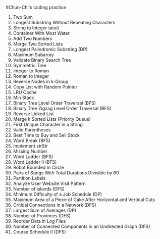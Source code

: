 #Chun-Chi's coding practice

1. Two Sum
2. Longest Substring Without Repeating Characters
3. String to Integer (atoi)
4. Container With Most Water
5. Add Two Numbers
6. Merge Two Sorted Lists
7. Longest Palindromic Substring (DP)
8. Maximum Subarray
9. Validate Binary Search Tree
10. Symmetric Tree
11. Integer to Roman
12. Roman to Integer
13. Reverse Nodes in k-Group
14. Copy List with Random Pointer
15. LRU Cache
16. Min Stack
17. Binary Tree Level Order Traversal (BFS)
18. Binary Tree Zigzag Level Order Traversal (BFS)
19. Reverse Linked List
20. Merge k Sorted Lists (Priority Queue)
21. First Unique Character in a String
22. Valid Parentheses
23. Best Time to Buy and Sell Stock
24. Word Break (BFS)
25. Implement strStr
26. Missing Number
27. Word Ladder (BFS)
28. Word Ladder II (BFS)
29. Robot Bounded In Circle
30. Pairs of Songs With Total Durations Divisible by 60
31. Partition Labels
32. Analyze User Website Visit Pattern
33. Number of islands (DFS)
34. Minimum Difficulty of a Job Schedule (DP)
35. Maximum Area of a Piece of Cake After Horizontal and Vertical Cuts 
36. Critical Connections in a Network (DFS)
37. Largest Sum of Averages (DP)
38. Number of Provinces (DFS)
39. Reorder Data in Log Files
40. Number of Connected Components in an Undirected Graph (DFS)
41. Course Schedule II (DFS)

